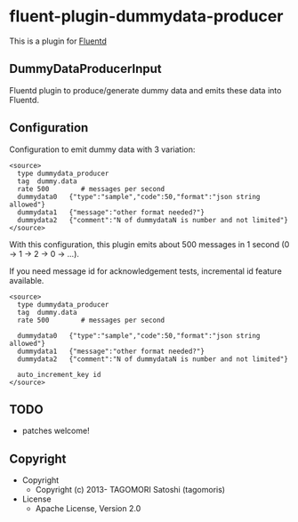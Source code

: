 # fluent-plugin-dummydata-producer 

This is a plugin for [Fluentd](http://fluentd.org)

## DummyDataProducerInput

Fluentd plugin to produce/generate dummy data and emits these data into Fluentd.

## Configuration

Configuration to emit dummy data with 3 variation:

    <source>
      type dummydata_producer
      tag  dummy.data
      rate 500        # messages per second
      dummydata0   {"type":"sample","code":50,"format":"json string allowed"}
      dummydata1   {"message":"other format needed?"}
      dummydata2   {"comment":"N of dummydataN is number and not limited"}
    </source>

With this configuration, this plugin emits about 500 messages in 1 second (0 -> 1 -> 2 -> 0 -> ...).

If you need message id for acknowledgement tests, incremental id feature available.

    <source>
      type dummydata_producer
      tag  dummy.data
      rate 500        # messages per second
      
      dummydata0   {"type":"sample","code":50,"format":"json string allowed"}
      dummydata1   {"message":"other format needed?"}
      dummydata2   {"comment":"N of dummydataN is number and not limited"}
      
      auto_increment_key id
    </source>

## TODO

* patches welcome!

## Copyright

* Copyright
  * Copyright (c) 2013- TAGOMORI Satoshi (tagomoris)
* License
  * Apache License, Version 2.0
